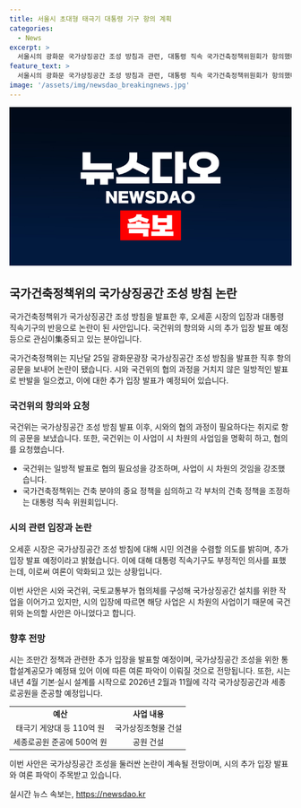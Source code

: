 ```yaml
---
title: 서울시 초대형 태극기 대통령 기구 항의 계획
categories:
  - News
excerpt: >
  서울시의 광화문 국가상징공간 조성 방침과 관련, 대통령 직속 국가건축정책위원회가 항의했다. 이에 오세훈 시장은 시민의 의견을 더 수렴하겠다는 뜻을 밝혀 관련 추가 입장을 내놓을 것으로 전망된다. 국건위와의 논란 속에서 여론 악화로 인한 시장의 부담도 지적되며, 시는 국가상징공간 조성이 시 자체 사업이라는 입장을 강조하고 추가 결정은 조만간 발표할 예정이다.
feature_text: >
  서울시의 광화문 국가상징공간 조성 방침과 관련, 대통령 직속 국가건축정책위원회가 항의했다. 이에 오세훈 시장은 시민의 의견을 더 수렴하겠다는 뜻을 밝혀 관련 추가 입장을 내놓을 것으로 전망된다. 국건위와의 논란 속에서 여론 악화로 인한 시장의 부담도 지적되며, 시는 국가상징공간 조성이 시 자체 사업이라는 입장을 강조하고 추가 결정은 조만간 발표할 예정이다.
image: '/assets/img/newsdao_breakingnews.jpg'
---
```


<p><img src="/assets/img/newsdao_breakingnews.jpg" alt="cryptoinkorea 속보" /></p>

<h2 data-ke-size="size26">국가건축정책위의 국가상징공간 조성 방침 논란</h2>

<p>국가건축정책위가 국가상징공간 조성 방침을 발표한 후, 오세훈 시장의 입장과 대통령 직속기구의 반응으로 논란이 된 사안입니다. 국건위의 항의와 시의 추가 입장 발표 예정 등으로 관심이集중되고 있는 분야입니다.</p>

<p data-ke-size="size16">
  국가건축정책위는 지난달 25일 광화문광장 국가상징공간 조성 방침을 발표한 직후 항의 공문을 보내어 논란이 됐습니다. 시와 국건위의 협의 과정을 거치지 않은 일방적인 발표로 반발을 일으켰고, 이에 대한 추가 입장 발표가 예정되어 있습니다.
</p>

<h3 data-ke-size="size24">국건위의 항의와 요청</h3>

<p>국건위는 국가상징공간 조성 방침 발표 이후, 시와의 협의 과정이 필요하다는 취지로 항의 공문을 보냈습니다. 또한, 국건위는 이 사업이 시 차원의 사업임을 명확히 하고, 협의를 요청했습니다.</p>

<ul>
  <li>국건위는 일방적 발표로 협의 필요성을 강조하며, 사업이 시 차원의 것임을 강조했습니다.</li>
  <li>국가건축정책위는 건축 분야의 중요 정책을 심의하고 각 부처의 건축 정책을 조정하는 대통령 직속 위원회입니다.</li>
</ul>

<h3 data-ke-size="size24">시의 관련 입장과 논란</h3>

<p>오세훈 시장은 국가상징공간 조성 방침에 대해 시민 의견을 수렴할 의도를 밝히며, 추가 입장 발표 예정이라고 밝혔습니다. 이에 대해 대통령 직속기구도 부정적인 의사를 표했는데, 이로써 여론이 악화되고 있는 상황입니다.</p>

<p data-ke-size="size16">
  이번 사안은 시와 국건위, 국토교통부가 협의체를 구성해 국가상징공간 설치를 위한 작업을 이어가고 있지만, 시의 입장에 따르면 해당 사업은 시 차원의 사업이기 때문에 국건위와 논의할 사안은 아니었다고 합니다.
</p>

<h3 data-ke-size="size24">향후 전망</h3>

<p>시는 조만간 정책과 관련한 추가 입장을 발표할 예정이며, 국가상징공간 조성을 위한 통합설계공모가 예정돼 있어 이에 따른 여론 파악이 이뤄질 것으로 전망됩니다. 또한, 시는 내년 4월 기본·실시 설계를 시작으로 2026년 2월과 11월에 각각 국가상징공간과 세종로공원을 준공할 예정입니다.</p>

<table>
  <tr>
    <td style="text-align: center; height: 17px;"><b>예산</b></td>
    <td style="text-align: center; height: 17px;"><b>사업 내용</b></td>
  </tr>
  <tr>
    <td style="text-align: center; height: 17px;">태극기 게양대 등 110억 원</td>
    <td style="text-align: center; height: 17px;">국가상징조형물 건설</td>
  </tr>
  <tr>
    <td style="text-align: center; height: 17px;">세종로공원 준공에 500억 원</td>
    <td style="text-align: center; height: 17px;">공원 건설</td>
  </tr>
</table>

<p data-ke-size="size16">
  이번 사안은 국가상징공간 조성을 둘러싼 논란이 계속될 전망이며, 시의 추가 입장 발표와 여론 파악이 주목받고 있습니다.
</p>
실시간 뉴스 속보는, <a href="https://newsdao.kr" rel="dofollow">https://newsdao.kr</a>


